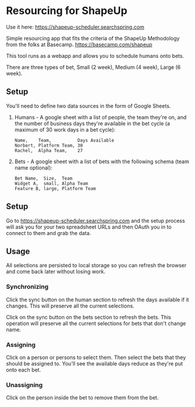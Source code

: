 # Resourcing for ShapeUp

Use it here: https://shapeup-scheduler.searchspring.com

Simple resourcing app that fits the criteria of the ShapeUp Methodology from the folks at Basecamp.  https://basecamp.com/shapeup

This tool runs as a webapp and allows you to schedule humans onto bets.  

There are three types of bet, Small (2 week), Medium (4 week), Large (6 week).  

## Setup

You'll need to define two data sources in the form of Google Sheets.
1. Humans - A google sheet with a list of people, the team they're on, and the number of business days they're available in the bet cycle (a maximum of 30 work days in a bet cycle): 
    ```
    Name,    Team,          Days Available
    Norbert, Platform Team, 30
    Rachel,  Alpha Team,    27 
    ```
2. Bets - A google sheet with a list of bets with the following schema (team name optional): 
    ```
    Bet Name,  Size,  Team
    Widget A,  small, Alpha Team
    Feature B, large, Platform Team
    ```

## Setup
Go to https://shapeup-scheduler.searchspring.com and the setup process will ask you for your two spreadsheet URLs and then OAuth you in to connect to them and grab the data.

## Usage

All selections are persisted to local storage so you can refresh the browser and come back later without losing work.

### Synchronizing
Click the sync button on the human section to refresh the days available if it changes.  This will preserve all the current selections.

Click on the sync button on the bets section to refresh the bets.  This operation will preserve all the current selections for bets that don't change name.

### Assigning 
Click on a person or persons to select them.  Then select the bets that they should be assigned to.  You'll see the available days reduce as they're put onto each bet.  

### Unassigning
Click on the person inside the bet to remove them from the bet.